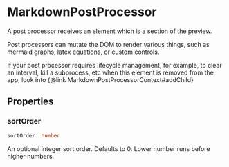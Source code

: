 # MarkdownPostProcessor

A post processor receives an element which is a section of the preview.

Post processors can mutate the DOM to render various things, such as mermaid graphs, latex equations, or custom controls.

If your post processor requires lifecycle management, for example, to clear an interval, kill a subprocess, etc when this element is
removed from the app, look into {@link MarkdownPostProcessorContext#addChild}

## Properties

### sortOrder

```ts
sortOrder: number
```

An optional integer sort order. Defaults to 0. Lower number runs before higher numbers.

